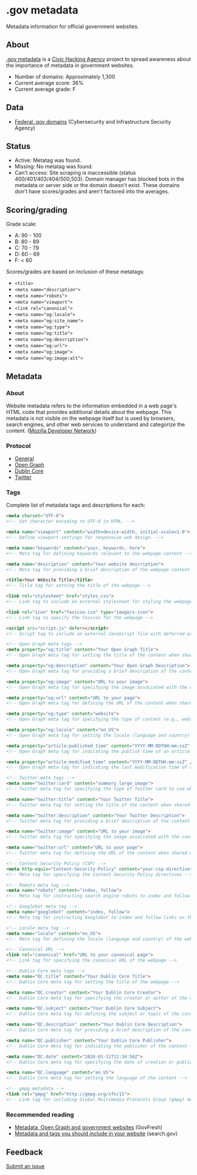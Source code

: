 # .gov metadata
Metadata information for official government websites.

## About

[.gov metadata](https://dotgov-metadata.civichackingagency.org) is a [Civic Hacking Agency](https://dotgov-metadata.civichacking.org) project to spread awareness about the importance of metadata in government websites.

* Number of domains: Approximately 1,300
* Current average score: 36%
* Current average grade: F

## Data

* [Federal .gov domains](https://github.com/cisagov/dotgov-data/blob/main/current-federal.csv) (Cybersecurity and Infrastructure Security Agency)

## Status

* Active: Metatag was found.
* Missing: No metatag was found.
* Can't access: Site scraping is inaccessible (status 400/401/403/404/500,503). Domain manager has blocked bots in the metadata or server side or the domain doesn't exist. These domains don't have scores/grades and aren't factored into the averages.

## Scoring/grading

Grade scale:

* A: 90 - 100
* B: 80 - 89
* C: 70 - 79
* D: 60 - 69
* F: < 60

Scores/grades are based on inclusion of these metatags:

* `<title>`
* `<meta name="description">`
* `<meta name="robots">`
* `<meta name="viewport">`
* `<link rel="canonical">`
* `<meta name="og:locale">`
* `<meta name="og:site_name">`
* `<meta name="og:type">`
* `<meta name="og:title">`
* `<meta name="og:description">`
* `<meta name="og:url">`
* `<meta name="og:image">`
* `<meta name="og:image:alt">`

## Metadata

### About

Website metadata refers to the information embedded in a web page's HTML code that provides additional details about the webpage. This metadata is not visible on the webpage itself but is used by browsers, search engines, and other web services to understand and categorize the content. (<a href="https://developer.mozilla.org">Mozilla Developer Network</a>)

### Protocol

* [General](https://developer.mozilla.org/en-US/docs/Learn/HTML/Introduction_to_HTML/The_head_metadata_in_HTML)
* [Open Graph](https://ogp.me/)
* [Dublin Core](https://www.dublincore.org/)
* [Twitter](https://developer.twitter.com/en/docs/twitter-for-websites/cards/guides/getting-started)

### Tags

Complete list of metadata tags and descriptions for each:

```html
<meta charset="UTF-8">
<!-- Set character encoding to UTF-8 in HTML. -->

<meta name="viewport" content="width=device-width, initial-scale=1.0">
<!-- Define viewport settings for responsive web design. -->

<meta name="keywords" content="your, keywords, here">
<!-- Meta tag for defining keywords relevant to the webpage content -->

<meta name="description" content="Your website description">
<!-- Meta tag for providing a brief description of the webpage content -->

<title>Your Website Title</title>
<!-- Title tag for setting the title of the webpage -->

<link rel="stylesheet" href="styles.css">
<!-- Link tag to include an external stylesheet for styling the webpage -->

<link rel="icon" href="favicon.ico" type="image/x-icon">
<!-- Link tag to specify the favicon for the webpage -->

<script src="script.js" defer></script>
<!-- Script tag to include an external JavaScript file with deferred execution -->

<!-- Open Graph meta tags -->
<meta property="og:title" content="Your Open Graph Title">
<!-- Open Graph meta tag for setting the title of the content when shared on social media -->

<meta property="og:description" content="Your Open Graph Description">
<!-- Open Graph meta tag for providing a brief description of the content when shared on social media -->

<meta property="og:image" content="URL to your image">
<!-- Open Graph meta tag for specifying the image associated with the content when shared on social media -->

<meta property="og:url" content="URL to your page">
<!-- Open Graph meta tag for defining the URL of the content when shared on social media -->

<meta property="og:type" content="website">
<!-- Open Graph meta tag for specifying the type of content (e.g., website, article) -->

<meta property="og:locale" content="en_US">
<!-- Open Graph meta tag for setting the locale (language and country) of the content -->

<meta property="article:published_time" content="YYYY-MM-DDTHH:mm:ssZ" />
<!-- Open Graph meta tag for indicating the publish time of an article -->

<meta property="article:modified_time" content="YYYY-MM-DDTHH:mm:ssZ" />
<!-- Open Graph meta tag for indicating the last modification time of an article -->

<!-- Twitter meta tags -->
<meta name="twitter:card" content="summary_large_image">
<!-- Twitter meta tag for specifying the type of Twitter card to use when sharing the content -->

<meta name="twitter:title" content="Your Twitter Title">
<!-- Twitter meta tag for setting the title of the content when shared on Twitter -->

<meta name="twitter:description" content="Your Twitter Description">
<!-- Twitter meta tag for providing a brief description of the content when shared on Twitter -->

<meta name="twitter:image" content="URL to your image">
<!-- Twitter meta tag for specifying the image associated with the content when shared on Twitter -->

<meta name="twitter:url" content="URL to your page">
<!-- Twitter meta tag for defining the URL of the content when shared on Twitter -->

<!-- Content Security Policy (CSP) -->
<meta http-equiv="Content-Security-Policy" content="your-csp-directives-here">
<!-- Meta tag for specifying the Content Security Policy directives -->

<!-- Robots meta tag -->
<meta name="robots" content="index, follow">
<!-- Meta tag for instructing search engine robots to index and follow links on the webpage -->

<!-- Googlebot meta tag -->
<meta name="googlebot" content="index, follow">
<!-- Meta tag for instructing Googlebot to index and follow links on the webpage -->

<!-- Locale meta tag -->
<meta name="locale" content="en_US">
<!-- Meta tag for defining the locale (language and country) of the webpage content -->

<!-- Canonical URL -->
<link rel="canonical" href="URL to your canonical page">
<!-- Link tag for specifying the canonical URL of the webpage -->

<!-- Dublin Core meta tags -->
<meta name="DC.title" content="Your Dublin Core Title">
<!-- Dublin Core meta tag for setting the title of the webpage -->

<meta name="DC.creator" content="Your Dublin Core Creator">
<!-- Dublin Core meta tag for specifying the creator or author of the content -->

<meta name="DC.subject" content="Your Dublin Core Subject">
<!-- Dublin Core meta tag for defining the subject or topic of the content -->

<meta name="DC.description" content="Your Dublin Core Description">
<!-- Dublin Core meta tag for providing a brief description of the content -->

<meta name="DC.publisher" content="Your Dublin Core Publisher">
<!-- Dublin Core meta tag for indicating the publisher of the content -->

<meta name="DC.date" content="2024-01-11T12:34:56Z">
<!-- Dublin Core meta tag for specifying the date of creation or publication of the content -->

<meta name="DC.language" content="en_US">
<!-- Dublin Core meta tag for setting the language of the content -->

<!-- gmpg metadata -->
<link rel="gmpg" href="http://gmpg.org/xfn/11">
<!-- Link tag for including Global Multimedia Protocols Group (gmpg) metadata -->
```

### Recommended reading

* [Metadata, Open Graph and government websites](https://govfresh.com/thoughts/metadata-open-graph-government-websites) (GovFresh)
* [Metadata and tags you should include in your website](https://search.gov/indexing/metadata.html) (search.gov)

## Feedback

[Submit an issue](https://github.com/civichackingagency/dotgov-metadata/issues/new)
